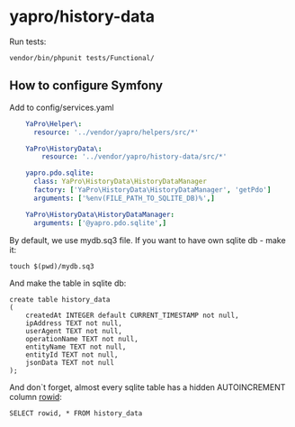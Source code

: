 # yapro/history-data

Run tests:
```shell
vendor/bin/phpunit tests/Functional/
```
## How to configure Symfony

Add to config/services.yaml
```yaml
    YaPro\Helper\:
      resource: '../vendor/yapro/helpers/src/*'

    YaPro\HistoryData\:
        resource: '../vendor/yapro/history-data/src/*'

    yapro.pdo.sqlite:
      class: YaPro\HistoryData\HistoryDataManager
      factory: ['YaPro\HistoryData\HistoryDataManager', 'getPdo']
      arguments: ['%env(FILE_PATH_TO_SQLITE_DB)%',]

    YaPro\HistoryData\HistoryDataManager:
      arguments: ['@yapro.pdo.sqlite',]
```

By default, we use mydb.sq3 file. If you want to have own sqlite db - make it:
```shell
touch $(pwd)/mydb.sq3
```

And make the table in sqlite db:
```sqlite
create table history_data
(
    createdAt INTEGER default CURRENT_TIMESTAMP not null,
    ipAddress TEXT not null,
    userAgent TEXT not null,
    operationName TEXT not null,
    entityName TEXT not null,
    entityId TEXT not null,
    jsonData TEXT not null
);
```
And don`t forgеt, almost every sqlite table has a hidden AUTOINCREMENT column [rowid](https://www.sqlite.org/autoinc.html):
```sql92
SELECT rowid, * FROM history_data
```
